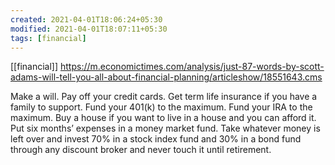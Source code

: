 ```yaml
---
created: 2021-04-01T18:06:24+05:30
modified: 2021-04-01T18:07:11+05:30
tags: [financial]
---
```

[[financial]]
 https://m.economictimes.com/analysis/just-87-words-by-scott-adams-will-tell-you-all-about-financial-planning/articleshow/18551643.cms 
 
 Make a will. Pay off your credit cards. Get term life insurance if you have a family to support. Fund your 401(k) to the maximum. Fund your IRA to the maximum. Buy a house if you want to live in a house and you can afford it. Put six months’ expenses in a money market fund. Take whatever money is left over and invest 70% in a stock index fund and 30% in a bond fund through any discount broker and never touch it until retirement.
